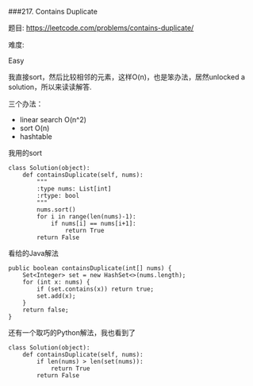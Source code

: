 ###217. Contains Duplicate

题目:
<https://leetcode.com/problems/contains-duplicate/>


难度:

Easy 


我直接sort，然后比较相邻的元素，这样O(n)，也是笨办法，居然unlocked a solution，所以来读读解答.

三个办法：

- linear search O(n^2)
- sort O(n)
- hashtable


我用的sort

```
class Solution(object):
    def containsDuplicate(self, nums):
        """
        :type nums: List[int]
        :rtype: bool
        """
        nums.sort()
        for i in range(len(nums)-1):
            if nums[i] == nums[i+1]:
                return True
        return False
```




看给的Java解法


```
public boolean containsDuplicate(int[] nums) {
    Set<Integer> set = new HashSet<>(nums.length);
    for (int x: nums) {
        if (set.contains(x)) return true;
        set.add(x);
    }
    return false;
}
```

还有一个取巧的Python解法，我也看到了

```
class Solution(object):
    def containsDuplicate(self, nums):
        if len(nums) > len(set(nums)):
            return True
        return False
```